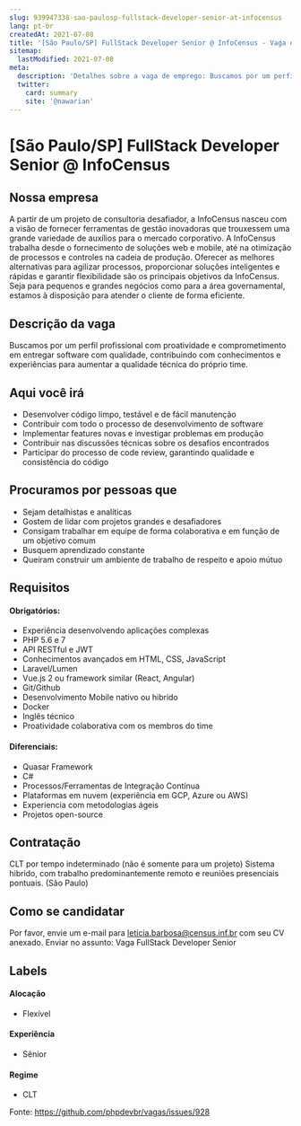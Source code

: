 ```yaml
---
slug: 939947338-sao-paulosp-fullstack-developer-senior-at-infocensus
lang: pt-br
createdAt: 2021-07-08
title: '[São Paulo/SP] FullStack Developer Senior @ InfoCensus - Vaga de Emprego'
sitemap:
  lastModified: 2021-07-08
meta:
  description: 'Detalhes sobre a vaga de emprego: Buscamos por um perfil profissional com proatividade e comprometimento em entregar software com qualidade, contribuindo com conhecimentos e experiências para aumentar a qualidade técnica do próprio time.'
  twitter:
    card: summary
    site: '@nawarian'
---
```


# [São Paulo/SP] FullStack Developer Senior @ InfoCensus

## Nossa empresa
A partir de um projeto de consultoria desafiador, a InfoCensus nasceu com a visão de fornecer ferramentas de gestão inovadoras que trouxessem uma grande variedade de auxílios para o mercado corporativo.
A InfoCensus trabalha desde o fornecimento de soluções web e mobile, até na otimização de processos e controles na cadeia de produção.
Oferecer as melhores alternativas para agilizar processos, proporcionar soluções inteligentes e rápidas e garantir flexibilidade são os principais objetivos da InfoCensus. Seja para pequenos e grandes negócios como para a área governamental, estamos à disposição para atender o cliente de forma eficiente.

## Descrição da vaga
Buscamos por um perfil profissional com proatividade e comprometimento em entregar software com qualidade, contribuindo com conhecimentos e experiências para aumentar a qualidade técnica do próprio time. 

## Aqui você irá
- Desenvolver código limpo, testável e de fácil manutenção
- Contribuir com todo o processo de desenvolvimento de software
- Implementar features novas e investigar problemas em produção
- Contribuir nas discussões técnicas sobre os desafios encontrados
- Participar do processo de code review, garantindo qualidade e consistência do código

## Procuramos por pessoas que
- Sejam detalhistas e analíticas
- Gostem de lidar com projetos grandes e desafiadores
- Consigam trabalhar em equipe de forma colaborativa e em função de um objetivo comum
- Busquem aprendizado constante
- Queiram construir um ambiente de trabalho de respeito e apoio mútuo

## Requisitos
#### Obrigatórios:
- Experiência desenvolvendo aplicações complexas
- PHP 5.6 e 7
- API RESTful e JWT
- Conhecimentos avançados em HTML, CSS, JavaScript
- Laravel/Lumen
- Vue.js 2 ou framework similar (React, Angular)
- Git/Github
- Desenvolvimento Mobile nativo ou hibrido
- Docker
- Inglês técnico
- Proatividade colaborativa com os membros do time

#### Diferenciais:
- Quasar Framework
- C#
- Processos/Ferramentas de Integração Contínua
- Plataformas em nuvem (experiência em GCP, Azure ou AWS)
- Experiencia com metodologias ágeis
- Projetos open-source

## Contratação
CLT por tempo indeterminado (não é somente para um projeto)
Sistema hibrido, com trabalho predominantemente remoto e reuniões presenciais pontuais.
(São Paulo)


## Como se candidatar

Por favor, envie um e-mail para leticia.barbosa@census.inf.br com seu CV anexado. Enviar no assunto: Vaga FullStack Developer Senior 

## Labels
#### Alocação
- Flexível

#### Experiência
- Sênior

#### Regime
- CLT


Fonte: https://github.com/phpdevbr/vagas/issues/928